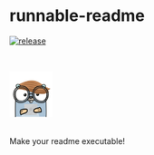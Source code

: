 # runnable-readme
[![release](https://github.com/R3DRUN3/runnable-readme/actions/workflows/release.yaml/badge.svg)](https://github.com/R3DRUN3/runnable-readme/actions/workflows/release.yaml)

<br/>
<div style="width: 15%; height: 15%">

  ![](images/gopher.png)
  
</div>
<br/>
Make your readme executable!
